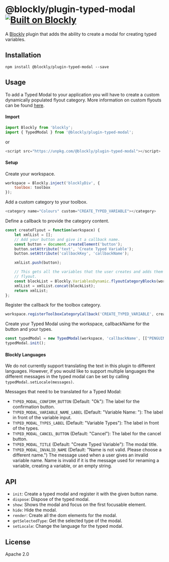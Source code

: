 # @blockly/plugin-typed-modal [![Built on Blockly](https://tinyurl.com/built-on-blockly)](https://github.com/google/blockly)

A [Blockly](https://www.npmjs.com/package/blockly) plugin that adds the ability 
to create a modal for creating typed variables.

## Installation

```
npm install @blockly/plugin-typed-modal --save
```

## Usage
To add a Typed Modal to your application you will have to create a custom
dynamically populated flyout category. More information on custom flyouts can be
found [here](https://developers.google.com/blockly/guides/configure/web/toolbox?hl=en#dynamic_categories).

#### Import
```js
import Blockly from 'blockly';
import { TypedModal } from '@blockly/plugin-typed-modal';
```
or

```js
<script src="https://unpkg.com/@blockly/plugin-typed-modal"></script>
```

#### Setup

Create your workspace.
```js
workspace = Blockly.inject('blocklyDiv', {
    toolbox: toolbox
});
```

Add a custom category to your toolbox.
```js
<category name="Colours" custom="CREATE_TYPED_VARIABLE"></category>
```

Define a callback to provide the category content.
```js
const createFlyout = function(workspace) {
    let xmlList = [];
    // Add your button and give it a callback name.
    const button = document.createElement('button');
    button.setAttribute('text', 'Create Typed Variable');
    button.setAttribute('callbackKey', 'callbackName');

    xmlList.push(button);

    // This gets all the variables that the user creates and adds them to the
    // flyout.
    const blockList = Blockly.VariablesDynamic.flyoutCategoryBlocks(workspace);
    xmlList = xmlList.concat(blockList);
    return xmlList;
};
```

Register the callback for the toolbox category.
```js
workspace.registerToolboxCategoryCallback('CREATE_TYPED_VARIABLE', createFlyout);
```

Create your Typed Modal using the workspace, callbackName for the button and
your types.
```js
const typedModal = new TypedModal(workspace, 'callbackName', [["PENGUIN", "Penguin"], ["GIRAFFE", "Giraffe"]]);
typedModal.init();
```

#### Blockly Languages
We do not currently support translating the text in this plugin to different
languages. However, if you would like to support multiple languages the
different messages in the typed modal can be set by calling `typedModal.setLocale(messages)`.

Messages that need to be translated for a Typed Modal:
- `TYPED_MODAL_CONFIRM_BUTTON` (Default: "Ok"): The label for the confirmation button.
- `TYPED_MODAL_VARIABLE_NAME_LABEL` (Default: "Variable Name: "): The label in front of the variable input.
- `TYPED_MODAL_TYPES_LABEL` (Default: "Variable Types"): The label in front of the types.
- `TYPED_MODAL_CANCEL_BUTTON` (Default: "Cancel"): The label for the cancel button.
- `TYPED_MODAL_TITLE` (Default: "Create Typed Variable"): The modal title.
- `TYPED_MODAL_INVALID_NAME`
(Default: "Name is not valid. Please choose a different name.") The message used
when a user gives an invalid variable name. Name is invalid if it is the message
used for renaming a variable, creating a variable, or an empty string.


## API
- `init`: Create a typed modal and register it with the given button name.
- `dispose`: Dispose of the typed modal.
- `show`: Shows the modal and focus on the first focusable element.
- `hide`: Hide the modal.
- `render`: Create all the dom elements for the modal.
- `getSelectedType`: Get the selected type of the modal.
- `setLocale`: Change the language for the typed modal.


## License
Apache 2.0
